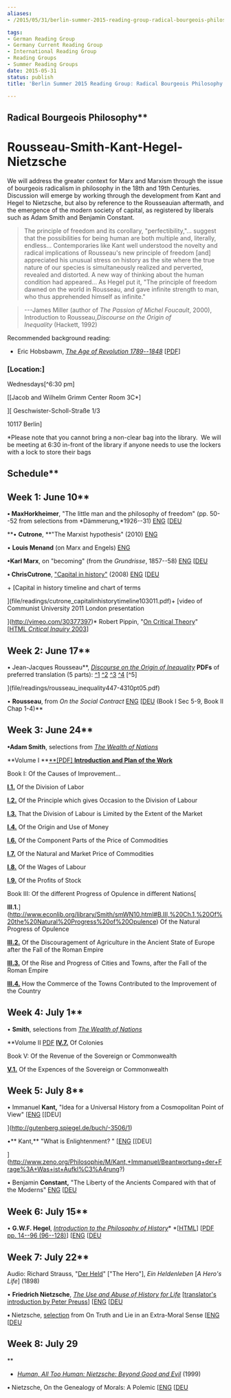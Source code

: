 ```yaml
---
aliases:
- /2015/05/31/berlin-summer-2015-reading-group-radical-bourgeois-philosophy

tags:
- German Reading Group
- Germany Current Reading Group
- International Reading Group
- Reading Groups
- Summer Reading Groups
date: 2015-05-31
status: publish
title: 'Berlin Summer 2015 Reading Group: Radical Bourgeois Philosophy'

---
```

## Radical Bourgeois Philosophy**

Rousseau-Smith-Kant-Hegel-Nietzsche
===================================

We will address the greater context for Marx and Marxism through the issue of bourgeois radicalism in philosophy in the 18th and 19th Centuries. Discussion will emerge by working through the development from Kant and Hegel to Nietzsche, but also by reference to the Rousseauian aftermath, and the emergence of the modern society of capital, as registered by liberals such as Adam Smith and Benjamin Constant.

> The principle of freedom and its corollary, "perfectibility,"... suggest that the possibilities for being human are both multiple and, literally, endless... Contemporaries like Kant well understood the novelty and radical implications of Rousseau's new principle of freedom [and] appreciated his unusual stress on history as the site where the true nature of our species is simultaneously realized and perverted, revealed and distorted. A new way of thinking about the human condition had appeared... As Hegel put it, "The principle of freedom dawned on the world in Rousseau, and gave infinite strength to man, who thus apprehended himself as infinite."

>---James Miller (author of *The Passion of Michel Foucault*, 2000), Introduction to Rousseau,*Discourse on the Origin of Inequality* (Hackett, 1992)

Recommended background reading:

* Eric Hobsbawm, [*The Age of Revolution 1789*--*1848*](http://www.amazon.com/Age-Revolution-1789-1848-Eric-Hobsbawm/dp/0679772537) [[PDF](http://www.scribd.com/doc/44036439/Age-of-Revolution)]

### [Location:]

Wednesdays[^6:30 pm]

[[Jacob and Wilhelm Grimm Center Room 3C\*]

][ Geschwister-Scholl-Straße 1/3

10117 Berlin]

\*Please note that you cannot bring a non-clear bag into the library.  We will be meeting at 6:30 in-front of the library if anyone needs to use the lockers with a lock to store their bags



## Schedule**

## Week 1: June 10**

**• MaxHorkheimer**, "The little man and the philosophy of freedom" (pp. 50--52 from selections from *Dämmerung,*1926--31) [ENG](file/readings/readings/horkheimer_dawnex.pdf#page=2) [[DEU](file/readings/Ausz%C3%BCge-aus-D%C3%A4mmerung-Horkheimer-1926-31.pdf#page=6)

**• **Cutrone**, **"The Marxist hypothesis" (2010) [ENG](/2010/11/06/the-marxist-hypothesis-a-response-to-alain-badous-communist-hypothesis/)

• **Louis Menand** (on Marx and Engels) [ENG](file/readings/menandlouis_edmundwilsonfinlandstationintro2003.pdf)

**•Karl Marx**, on "becoming" (from the *Grundrisse*, 1857--58) [ENG](file/readings/marx_grundrissebecoming.pdf) [[DEU](/file/readings/Über-Werden.pdf)

**• ChrisCutrone**, ["Capital in history"](/2008/10/01/capital-in-history-the-need-for-a-marxian-philosophy-of-history-of-the-left/) (2008) [ENG](/2008/10/01/capital-in-history-the-need-for-a-marxian-philosophy-of-history-of-the-left/) [[DEU](/2008/10/01/das-kapital-in-der-geschichte-uber-die-notwendigkeit-einer-marxistischen-geschichtsphilosophie-der-linken/)

+ [Capital in history timeline and chart of terms

](file/readings/cutrone_capitalinhistorytimeline103011.pdf)+ [video of Communist University 2011 London presentation

](http://vimeo.com/30377397)* Robert Pippin, "[On Critical Theory](/file/readings/pippin.pdf)" [[HTML *Critical Inquiry* 2003](http://criticalinquiry.uchicago.edu/issues/v30/30n2.Pippin.html)]



## Week 2: June 17**

• Jean-Jacques Rousseau**, [*Discourse on the Origin of Inequality*](http://www.constitution.org/jjr/ineq.htm) **PDFs** of preferred translation (5 parts): [^1](file/readings/rousseau_inequality447-4310pt01.pdf) [^2](file/readings/rousseau_inequality447-4310pt02.pdf) [^3](file/readings/rousseau_inequality447-4310pt03.pdf) [^4](file/readings/rousseau_inequality447-4310pt04.pdf) [^5]

](file/readings/rousseau_inequality447-4310pt05.pdf)

• **Rousseau**, from *On the Social Contract* [ENG](file/readings/rousseau_socialcontractex.pdf) [[DEU](http://www.zeno.org/Philosophie/M/Rousseau,+Jean-Jacques/Der+Gesellschaftsvertrag) (Book I Sec 5-9, Book II Chap 1-4)**



## Week 3: June 24**

**•Adam Smith**, selections from [*The Wealth of Nations*](http://www.econlib.org/library/Smith/smWN.html)

**Volume I **[**[PDF]
](http://files.libertyfund.org/files/220/0141-02_Bk.pdf)[**Introduction and Plan of the Work**](http://www.econlib.org/library/Smith/smWN1.html#B.I,%20Introduction%20and%20Plan%20of%20the%20Work)

Book I: Of the Causes of Improvement...

[**I.1.**](http://www.econlib.org/library/Smith/smWN1.html#B.I,%20Ch.1,%20Of%20the%20Division%20of%20Labor) Of the Division of Labor

[**I.2.**](http://www.econlib.org/library/Smith/smWN1.html#B.I,%20Ch.2,%20Of%20the%20Principle%20which%20gives%20Occasion%20to%20the%20Division%20of%20Labour) Of the Principle which gives Occasion to the Division of Labour

[**I.3.**](http://www.econlib.org/library/Smith/smWN1.html#B.I,%20Ch.3,%20that%20the%20Division%20of%20Labour%20is%20Limited%20by%20the%20Extent%20of%20the%20Market) That the Division of Labour is Limited by the Extent of the Market

[**I.4.**](http://www.econlib.org/library/Smith/smWN1.html#B.I,%20Ch.4,%20Of%20the%20Origin%20and%20Use%20of%20Money) Of the Origin and Use of Money

[**I.6.**](http://www.econlib.org/library/Smith/smWN2.html#B.I,%20Ch.6,%20Of%20the%20Component%20Parts%20of%20the%20Price%20of%20Commodities) Of the Component Parts of the Price of Commodities

[**I.7.**](http://www.econlib.org/library/Smith/smWN2.html#B.I,%20Ch.7,%20Of%20the%20Natural%20and%20Market%20Price%20of%20Commodities) Of the Natural and Market Price of Commodities

[**I.8.**](http://www.econlib.org/library/Smith/smWN3.html#B.I,%20Ch.8,%20Of%20the%20Wages%20of%20Labour) Of the Wages of Labour

[**I.9.**](http://www.econlib.org/library/Smith/smWN3.html#B.I,%20Ch.9,%20Of%20the%20Profits%20of%20Stock) Of the Profits of Stock

Book III: Of the different Progress of Opulence in different Nations[

**III.1.**](http://www.econlib.org/library/Smith/smWN10.html#B.III,%20Ch.1,%20Of%20the%20Natural%20Progress%20of%20Opulence) Of the Natural Progress of Opulence

[**III.2.**](http://www.econlib.org/library/Smith/smWN10.html#B.III,%20Ch.2,%20Of%20the%20Discouragement%20of%20Agriculture%20in%20the%20Ancient%20State%20of%20Europe%20after%20the%20Fall%20of%20the%20Roman%20Empire) Of the Discouragement of Agriculture in the Ancient State of Europe after the Fall of the Roman Empire

[**III.3.**](http://www.econlib.org/library/Smith/smWN11.html#B.III,%20Ch.3,%20Of%20the%20Rise%20and%20Progress%20of%20Cities%20and%20Towns) Of the Rise and Progress of Cities and Towns, after the Fall of the Roman Empire

[**III.4.**](http://www.econlib.org/library/Smith/smWN11.html#B.III,%20Ch.4,%20How%20the%20Commerce%20of%20the%20Towns%20Contributed%20to%20the%20Improvement%20of%20the%20Country) How the Commerce of the Towns Contributed to the Improvement of the Country



## Week 4: July 1**

• **Smith**, selections from [*The Wealth of Nations*](http://www.econlib.org/library/Smith/smWN.html)

**Volume II [PDF](http://www.ibiblio.org/ml/libri/s/SmithA_WealthNations_p.pdf)
[**IV.7.**](http://www.econlib.org/library/Smith/smWN17.html#B.IV,%20Ch.7,%20Of%20Colonies) Of Colonies

Book V: Of the Revenue of the Sovereign or Commonwealth

[**V.1.**](http://www.econlib.org/library/Smith/smWN20.html#B.V,%20Ch.1,%20Of%20the%20Expences%20of%20the%20Sovereign%20or%20Commonwealth) Of the Expences of the Sovereign or Commonwealth



## Week 5: July 8**

• Immanuel **Kant,** "Idea for a Universal History from a Cosmopolitan Point of View" [[ENG](http://www.marxists.org/reference/subject/ethics/kant/universal-history.htm) [[DEU]

](http://gutenberg.spiegel.de/buch/-3506/1)

•** Kant,** "What is Enlightenment? " [[ENG](http://www.marxists.org/reference/subject/ethics/kant/enlightenment.htm) [[DEU]

](http://www.zeno.org/Philosophie/M/Kant,+Immanuel/Beantwortung+der+Frage%3A+Was+ist+Aufkl%C3%A4rung?)

• Benjamin **Constant,** "The Liberty of the Ancients Compared with that of the Moderns" [ENG](http://www.uark.edu/depts/comminfo/cambridge/ancients.html) [[DEU](file/readings/Von-der-Freiheit-des-Altertums.pdf)



## Week 6: July 15**

• **G.W.F. Hegel**, [*Introduction to the Philosophy of History*](http://www.marxists.org/reference/archive/hegel/works/hi/hiconten.htm)* *[[HTML](http://www.marxists.org/reference/archive/hegel/works/hi/hiconten.htm)] [[PDF pp. 14--96 (96--128)](http://socserv.mcmaster.ca/econ/ugcm/3ll3/hegel/history.pdf)] [[ENG](http://www.marxists.org/reference/archive/hegel/works/hi/hiconten.htm) [[DEU](http://www.zeno.org/Philosophie/M/Hegel,+Georg+Wilhelm+Friedrich/Vorlesungen+%C3%BCber+die+Geschichte+der+Philosophie)



## Week 7: July 22**

Audio: Richard Strauss, "[Der Held](/file/readings/Richard%20Strauss%20-%20Der%20Held.mp3)" ["The Hero"], *Ein Heldenleben* [*A Hero's Life*] (1898)

• **Friedrich Nietzsche**, [*The Use and Abuse of History for Life*](http://records.viu.ca/~johnstoi/Nietzsche/history.htm) [[translator's introduction by Peter Preuss](/file/readings/preuss_nietzschehistoryintro.pdf)] [[ENG](http://records.viu.ca/~johnstoi/Nietzsche/history.htm) [[DEU](http://www.zeno.org/Philosophie/M/Nietzsche,+Friedrich/Unzeitgem%C3%A4%C3%9Fe+Betrachtungen/2.+Vom+Nutzen+und+Nachteil+der+Historie+f%C3%BCr+das+Leben)

**•** Nietzsche, [selection](/file/readings/nietzsche_ontruthlie.pdf) from On Truth and Lie in an Extra-Moral Sense [[ENG](/file/readings/nietzsche_ontruthlie.pdf) [[DEU](http://www.zeno.org/Philosophie/M/Nietzsche,+Friedrich/%C3%9Cber+Wahrheit+und+L%C3%BCge+im+au%C3%9Fermoralischen+Sinn)



## Week 8: July 29

**

* [*Human, All Too Human: Nietzsche: Beyond Good and Evil*](http://www.youtube.com/watch?v=YfoswFXa-PA) (1999)

**•** Nietzsche, On the Genealogy of Morals: A Polemic [[ENG](http://records.viu.ca/~johnstoi/nietzsche/genealogytofc.htm) [[DEU](http://www.zeno.org/Philosophie/M/Nietzsche,+Friedrich/Zur+Genealogie+der+Moral)
